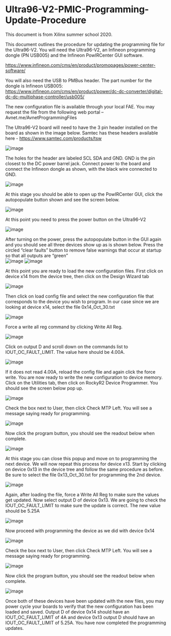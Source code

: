 # Ultra96-V2-PMIC-Programming-Update-Procedure

This document is from Xilinx summer school 2020.

This document outlines the procedure for updating the programming file for the Ultra96-V2. You will need the Ultra96-V2, an Infineon programming dongle (PN USB005) and the Infineon PowIRCenter GUI software. 

https://www.infineon.com/cms/en/product/promopages/power-center-software/

You will also need the USB to PMBus header. The part number for the dongle is Infineon USB005: https://www.infineon.com/cms/en/product/power/dc-dc-converter/digital-dc-dc-multiphase-controller/usb005/

The new configuration file is available through your local FAE. You may request the file from the following web portal – Avnet.me/AvnetProgrammingFiles


The Ultra96-V2 board will need to have the 3 pin header installed on the board as shown in the image below. Samtec has these headers available here - https://www.samtec.com/products/tsw

![image](https://github.com/AILearnerLi/Ultra96-V2-PMIC-Programming-Update-Procedure/blob/master/1.png) 

The holes for the header are labeled SCL SDA and GND. GND is the pin closest to the DC power barrel jack. Connect power to the board and connect the Infineon dongle as shown, with the black wire connected to GND. 

![image](https://github.com/AILearnerLi/Ultra96-V2-PMIC-Programming-Update-Procedure/blob/master/2.jpg)

At this stage you should be able to open up the PowIRCenter GUI, click the autopopulate button shown and see the screen below.

![image](https://github.com/AILearnerLi/Ultra96-V2-PMIC-Programming-Update-Procedure/blob/master/3.jpg) 

At this point you need to press the power button on the Ultra96-V2

![image](https://github.com/AILearnerLi/Ultra96-V2-PMIC-Programming-Update-Procedure/blob/master/4.jpg) 

After turning on the power, press the autopopulate button in the GUI again and you should see all three devices show up as is shown below. Press the circled “clear faults” button to remove false warnings that occur at startup so that all outputs are “green”  
![image](https://github.com/AILearnerLi/Ultra96-V2-PMIC-Programming-Update-Procedure/blob/master/5_0.jpg) 
![image](https://github.com/AILearnerLi/Ultra96-V2-PMIC-Programming-Update-Procedure/blob/master/5.jpg) 

At this point you are ready to load the new configuration files. First click on device x14 from the device tree, then click on the Design Wizard tab

![image](https://github.com/AILearnerLi/Ultra96-V2-PMIC-Programming-Update-Procedure/blob/master/6.jpg) 
 
Then click on load config file and select the new configuration file that corresponds to the device you wish to program. In our case since we are looking at device x14, select the file 0x14_Oct_30.txt
 
![image](https://github.com/AILearnerLi/Ultra96-V2-PMIC-Programming-Update-Procedure/blob/master/7.jpg)

Force a write all reg command by clicking Write All Reg. 
 
 ![image](https://github.com/AILearnerLi/Ultra96-V2-PMIC-Programming-Update-Procedure/blob/master/8.jpg)
 
Click on output D and scroll down on the commands list to IOUT_OC_FAULT_LIMIT. The value here should be 4.00A.

 ![image](https://github.com/AILearnerLi/Ultra96-V2-PMIC-Programming-Update-Procedure/blob/master/9.jpg)
 
 If it does not read 4.00A, reload the config file and again click the force write.
You are now ready to write the new configuration to device memory. Click on the Utilities tab, then click on RockyR2 Device Programmer. You should see the screen below pop up.
 
 ![image](https://github.com/AILearnerLi/Ultra96-V2-PMIC-Programming-Update-Procedure/blob/master/10.jpg)
 
Check the box next to User, then click Check MTP Left. You will see a message saying ready for programming.
 
 ![image](https://github.com/AILearnerLi/Ultra96-V2-PMIC-Programming-Update-Procedure/blob/master/11.jpg)
 
Now click the program button, you should see the readout below when complete. 
 
 ![image](https://github.com/AILearnerLi/Ultra96-V2-PMIC-Programming-Update-Procedure/blob/master/12.jpg)
 
At this stage you can close this popup and move on to programming the next device. We will now repeat this process for device x13. Start by clicking on device 0x13 in the device tree and follow the same procedure as before. Be sure to select the file 0x13_Oct_30.txt for programming the 2nd device.
 
 ![image](https://github.com/AILearnerLi/Ultra96-V2-PMIC-Programming-Update-Procedure/blob/master/13.jpg)
 
Again, after loading the file, force a Write All Reg to make sure the values get updated. Now select output D of device 0x13. We are going to check the IOUT_OC_FAULT_LIMIT to make sure the update is correct. The new value should be 5.25A

 ![image](https://github.com/AILearnerLi/Ultra96-V2-PMIC-Programming-Update-Procedure/blob/master/14.jpg)

Now proceed with programming the device as we did with device 0x14
 
![image](https://github.com/AILearnerLi/Ultra96-V2-PMIC-Programming-Update-Procedure/blob/master/15.jpg)

Check the box next to User, then click Check MTP Left. You will see a message saying ready for programming.
 
 ![image](https://github.com/AILearnerLi/Ultra96-V2-PMIC-Programming-Update-Procedure/blob/master/16.jpg)
 
Now click the program button, you should see the readout below when complete. 
 
![image](https://github.com/AILearnerLi/Ultra96-V2-PMIC-Programming-Update-Procedure/blob/master/17.jpg)

Once both of these devices have been updated with the new files, you may power cycle your boards to verify that the new configuration has been loaded and saved. Output D of device 0x14 should have an IOUT_OC_FAULT_LIMIT of 4A and device 0x13 output D should have an IOUT_OC_FAULT_LIMIT of 5.25A.
You have now completed the programming updates. 
